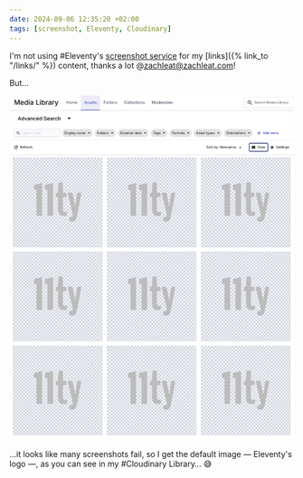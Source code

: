 ```yaml
---
date: 2024-09-06 12:35:20 +02:00
tags: [screenshot, Eleventy, Cloudinary]
---
```


I'm not using #Eleventy's [screenshot service](https://www.11ty.dev/docs/services/screenshots/) for my [links]({% link_to "/links/" %}) content, thanks a lot @zachleat@zachleat.com!

But…

![Screenshot of my Cloudinary Library with multiple identical images of Eleventy logo](eleventy-screenshot-in-cloudinary-library.png)

…it looks like many screenshots fail, so I get the default image — Eleventy's logo —, as you can see in my #Cloudinary Library… 😅